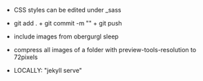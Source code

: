- CSS styles can be edited under _sass

- git add . + git commit -m "" + git push

- include images from obergurgl sleep

- compress all images of a folder with preview-tools-resolution to 72pixels

- LOCALLY: "jekyll serve"